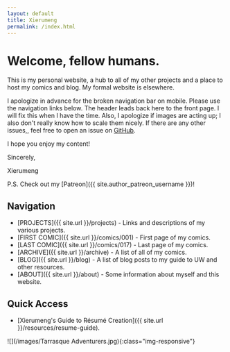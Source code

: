 ```yaml
---
layout: default
title: Xierumeng
permalink: /index.html
---
```

# Welcome, fellow humans.

This is my personal website, a hub to all of my other projects and a place to host my comics and blog. My formal website is elsewhere.

I apologize in advance for the broken navigation bar on mobile. Please use the navigation links below. The header leads back here to the front page. I will fix this when I have the time. Also, I apologize if images are acting up; I also don't really know how to scale them nicely. If there are any other issues,, feel free to open an issue on [GitHub](https://github.com/Xierumeng/Xierumeng.github.io).

I hope you enjoy my content!

Sincerely,

Xierumeng

P.S. Check out my [Patreon]({{ site.author_patreon_username }})!

## Navigation

* [PROJECTS]({{ site.url }}/projects) - Links and descriptions of my various projects.
* [FIRST COMIC]({{ site.url }}/comics/001) - First page of my comics.
* [LAST COMIC]({{ site.url }}/comics/017) - Last page of my comics.
* [ARCHIVE]({{ site.url }}/archive) - A list of all of my comics.
* [BLOG]({{ site.url }}/blog) - A list of blog posts to my guide to UW and other resources.
* [ABOUT]({{ site.url }}/about) - Some information about myself and this website.

## Quick Access

* [Xierumeng's Guide to R&eacute;sum&eacute; Creation]({{ site.url }}/resources/resume-guide).

![](/images/Tarrasque Adventurers.jpg){:class="img-responsive"}
